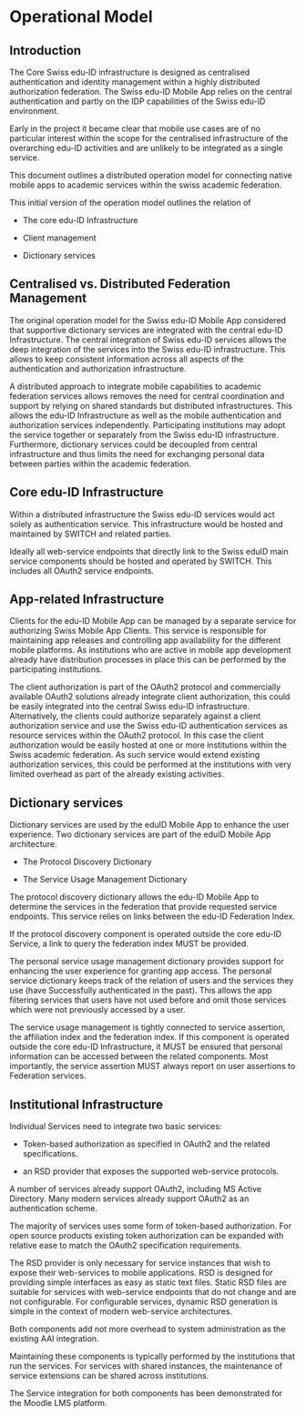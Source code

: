 # Operational Model

## Introduction

The Core Swiss edu-ID infrastructure is designed as centralised authentication and identity management within a highly distributed authorization federation. The Swiss edu-ID Mobile App relies on the central authentication and partly on the IDP capabilities of the Swiss edu-ID environment.

Early in the project it became clear that mobile use cases are of no particular interest within the scope for the centralised infrastructure of the overarching edu-ID activities and are unlikely to be integrated as a single service.

This document outlines a distributed operation model for connecting native mobile apps to academic services within the swiss academic federation.

This initial version of the operation model outlines the relation of

* The core edu-ID Infrastructure

* Client management

* Dictionary services

## Centralised vs. Distributed Federation Management

The original operation model for the Swiss edu-ID Mobile App considered that supportive dictionary services are integrated with the central edu-ID Infrastructure. The central integration of Swiss edu-ID services allows the deep integration of the services into the Swiss edu-ID infrastructure. This allows to keep consistent information across all aspects of the authentication and authorization infrastructure.

A distributed approach to integrate mobile capabilities to academic federation services allows removes the need for central coordination and support by relying on shared standards but distributed infrastructures. This allows the edu-ID Infrastructure as well as the mobile authentication and authorization services independently. Participating institutions may adopt the service together or separately from the Swiss edu-ID infrastructure. Furthermore, dictionary services could be decoupled from central infrastructure and thus limits the need for exchanging personal data between parties within the academic federation.

## Core edu-ID Infrastructure

Within a distributed infrastructure the Swiss edu-ID services would act solely as authentication service. This infrastructure would be hosted and maintained by SWITCH and related parties.

Ideally all web-service endpoints that directly link to the Swiss eduID main service components should be hosted and operated by SWITCH. This includes all OAuth2 service endpoints.

## App-related Infrastructure

Clients for the edu-ID Mobile App can be managed by a separate service for authorizing Swiss Mobile App Clients. This service is responsible for maintaining app releases and controlling app availability for the different mobile platforms. As institutions who are active in mobile app development already have distribution processes in place this can be performed by the participating institutions.

The client authorization is part of the OAuth2 protocol and commercially available OAuth2 solutions already integrate client authorization, this could be easily integrated into the central Swiss edu-ID infrastructure. Alternatively, the clients could authorize separately against a client authorization service and use the Swiss edu-ID authentication services as resource services within the OAuth2 protocol. In this case the client authorization would be easily hosted at one or more institutions within the Swiss academic federation. As such service would extend existing authorization services, this could be performed at the institutions with very limited overhead as part of the already existing activities.

## Dictionary services

Dictionary services are used by the eduID Mobile App to enhance the user experience. Two dictionary services are part of the eduID Mobile App architecture.

* The Protocol Discovery Dictionary

* The Service Usage Management Dictionary

The protocol discovery dictionary allows the edu-ID Mobile App to determine the services in the federation that provide requested service endpoints. This service relies on links between the edu-ID Federation Index.

If the protocol discovery component is operated outside the core edu-ID Service, a link to query the federation index MUST be provided.

The personal service usage management dictionary provides support for enhancing the user experience for granting app access. The personal service dictionary keeps track of the relation of users and the services they use (have Successfully authenticated in the past). This allows the app filtering services that users have not used before and omit those services which were not previously accessed by a user.

The service usage management is tightly connected to service assertion, the affiliation index and the federation index. If this component is operated outside the core edu-ID Infrastructure, it MUST be ensured that personal information can be accessed between the related components. Most importantly, the service assertion MUST always report on user assertions to Federation services.

## Institutional Infrastructure

Individual Services need to integrate two basic services:

* Token-based authorization as specified in OAuth2 and the related specifications.

* an RSD provider that exposes the supported web-service protocols.

A number of services already support OAuth2, including MS Active Directory. Many modern services already support OAuth2 as an authentication scheme.

The majority of services uses some form of token-based authorization. For open source products existing token authorization can be expanded with relative ease to match the OAuth2 specification requirements.

The RSD provider is only necessary for service instances that wish to expose their web-services to mobile applications. RSD is designed for providing simple interfaces as easy as static text files. Static RSD files are suitable for services with web-service endpoints that do not change and are not configurable. For configurable services, dynamic RSD generation is simple in the context of modern web-service architectures.

Both components add not more overhead to system administration as the existing AAI integration.

Maintaining these components is typically performed by the institutions that run the services. For services with shared instances, the maintenance of service extensions can be shared across institutions.

The Service integration for both components has been demonstrated for the Moodle LMS platform.
